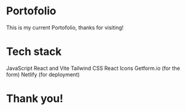 # Portofolio

This is my current Portofolio, thanks for visiting!

# Tech stack

JavaScript
React and Vite
Tailwind CSS
React Icons
Getform.io  (for the form)
Netlify     (for deployment)


# Thank you!
